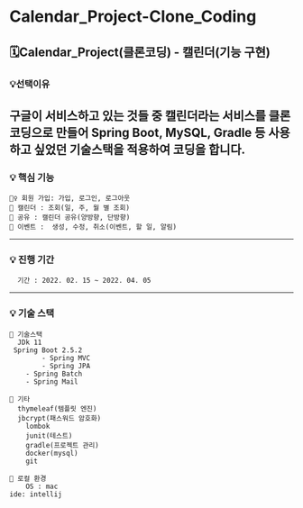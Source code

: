 # Calendar_Project-Clone_Coding

## 🗓Calendar_Project(클론코딩) - 캘린더(기능 구현)

### 💡선택이유
   구글이 서비스하고 있는 것들 중 캘린더라는 서비스를 클론 코딩으로 만들어 
   Spring Boot, MySQL, Gradle 등 사용하고 싶었던 기술스택을 적용하여 코딩을 합니다.
----------------
### 💡 핵심 기능
    🙋‍♀️ 회원 가입: 가입, 로그인, 로그아웃
    📆 캘린더 : 조회(일, 주, 월 별 조회)
    👥 공유 : 캘린더 공유(양방향, 단방향)
    🎪 이벤트 :  생성, 수정, 취소(이벤트, 할 일, 알림)
----------------
### 💡 진행 기간
      기간 : 2022. 02. 15 ~ 2022. 04. 05
---------------
### 💡 기술 스택
    📍 기술스택
      JDk 11
     Spring Boot 2.5.2 
     		- Spring MVC
     		- Spring JPA
		- Spring Batch
		- Spring Mail
      
    📍 기타 
      thymeleaf(템플릿 엔진)
      jbcrypt(패스워드 암호화)
	    lombok
	    junit(테스트)
	    gradle(프로젝트 관리)
	    docker(mysql)
	    git
      
    📍 로컬 환경
        OS : mac
	ide: intellij
	

